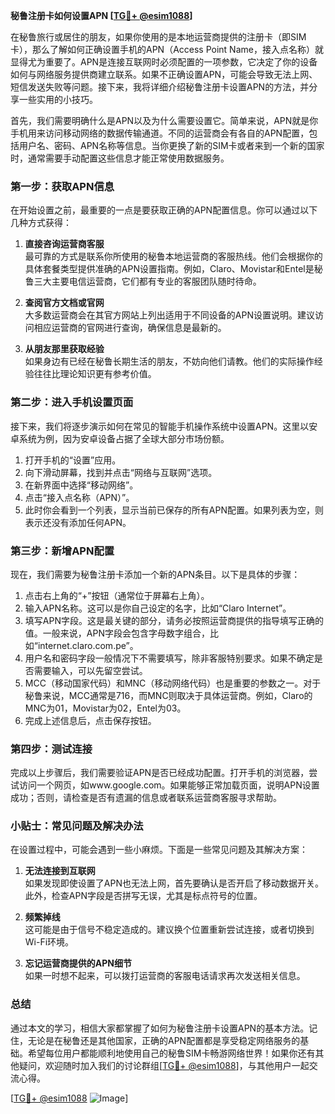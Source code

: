 **秘鲁注册卡如何设置APN [[TG💪+ @esim1088](https://t.me/s/esim1088)]**

在秘鲁旅行或居住的朋友，如果你使用的是本地运营商提供的注册卡（即SIM卡），那么了解如何正确设置手机的APN（Access Point Name，接入点名称）就显得尤为重要了。APN是连接互联网时必须配置的一项参数，它决定了你的设备如何与网络服务提供商建立联系。如果不正确设置APN，可能会导致无法上网、短信发送失败等问题。接下来，我将详细介绍秘鲁注册卡设置APN的方法，并分享一些实用的小技巧。

首先，我们需要明确什么是APN以及为什么需要设置它。简单来说，APN就是你手机用来访问移动网络的数据传输通道。不同的运营商会有各自的APN配置，包括用户名、密码、APN名称等信息。当你更换了新的SIM卡或者来到一个新的国家时，通常需要手动配置这些信息才能正常使用数据服务。

### 第一步：获取APN信息

在开始设置之前，最重要的一点是要获取正确的APN配置信息。你可以通过以下几种方式获得：

1. **直接咨询运营商客服**  
   最可靠的方式是联系你所使用的秘鲁本地运营商的客服热线。他们会根据你的具体套餐类型提供准确的APN设置指南。例如，Claro、Movistar和Entel是秘鲁三大主要电信运营商，它们都有专业的客服团队随时待命。

2. **查阅官方文档或官网**  
   大多数运营商会在其官方网站上列出适用于不同设备的APN设置说明。建议访问相应运营商的官网进行查询，确保信息是最新的。

3. **从朋友那里获取经验**  
   如果身边有已经在秘鲁长期生活的朋友，不妨向他们请教。他们的实际操作经验往往比理论知识更有参考价值。

### 第二步：进入手机设置页面

接下来，我们将逐步演示如何在常见的智能手机操作系统中设置APN。这里以安卓系统为例，因为安卓设备占据了全球大部分市场份额。

1. 打开手机的“设置”应用。
2. 向下滑动屏幕，找到并点击“网络与互联网”选项。
3. 在新界面中选择“移动网络”。
4. 点击“接入点名称（APN）”。
5. 此时你会看到一个列表，显示当前已保存的所有APN配置。如果列表为空，则表示还没有添加任何APN。

### 第三步：新增APN配置

现在，我们需要为秘鲁注册卡添加一个新的APN条目。以下是具体的步骤：

1. 点击右上角的“+”按钮（通常位于屏幕右上角）。
2. 输入APN名称。这可以是你自己设定的名字，比如“Claro Internet”。
3. 填写APN字段。这是最关键的部分，请务必按照运营商提供的指导填写正确的值。一般来说，APN字段会包含字母数字组合，比如“internet.claro.com.pe”。
4. 用户名和密码字段一般情况下不需要填写，除非客服特别要求。如果不确定是否需要输入，可以先留空尝试。
5. MCC（移动国家代码）和MNC（移动网络代码）也是重要的参数之一。对于秘鲁来说，MCC通常是716，而MNC则取决于具体运营商。例如，Claro的MNC为01，Movistar为02，Entel为03。
6. 完成上述信息后，点击保存按钮。

### 第四步：测试连接

完成以上步骤后，我们需要验证APN是否已经成功配置。打开手机的浏览器，尝试访问一个网页，如www.google.com。如果能够正常加载页面，说明APN设置成功；否则，请检查是否有遗漏的信息或者联系运营商客服寻求帮助。

### 小贴士：常见问题及解决办法

在设置过程中，可能会遇到一些小麻烦。下面是一些常见问题及其解决方案：

1. **无法连接到互联网**  
   如果发现即使设置了APN也无法上网，首先要确认是否开启了移动数据开关。此外，检查APN字段是否拼写无误，尤其是标点符号的位置。

2. **频繁掉线**  
   这可能是由于信号不稳定造成的。建议换个位置重新尝试连接，或者切换到Wi-Fi环境。

3. **忘记运营商提供的APN细节**  
   如果一时想不起来，可以拨打运营商的客服电话请求再次发送相关信息。

### 总结

通过本文的学习，相信大家都掌握了如何为秘鲁注册卡设置APN的基本方法。记住，无论是在秘鲁还是其他国家，正确的APN配置都是享受稳定网络服务的基础。希望每位用户都能顺利地使用自己的秘鲁SIM卡畅游网络世界！如果你还有其他疑问，欢迎随时加入我们的讨论群组[[TG💪+ @esim1088](https://t.me/s/esim1088)]，与其他用户一起交流心得。

[[TG💪+ @esim1088](https://t.me/s/esim1088) ![Image](https://i.postimg.cc/4NQfJmqS/Snipaste-2025-05-13-00-14-12.png)]